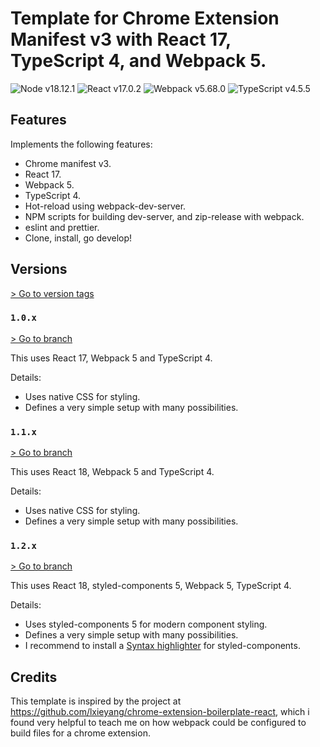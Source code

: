 # Template for Chrome Extension Manifest v3 with React 17, TypeScript 4, and Webpack 5.

![Node v18.12.1](https://img.shields.io/badge/node-v18.12.1-blue)
![React v17.0.2](https://img.shields.io/badge/react-v18.2.0-blue)
![Webpack v5.68.0](https://img.shields.io/badge/webpack-v5.75.0-blue)
![TypeScript v4.5.5](https://img.shields.io/badge/typescript-v4.9.3-blue)

## Features

Implements the following features:

- Chrome manifest v3.
- React 17.
- Webpack 5.
- TypeScript 4.
- Hot-reload using webpack-dev-server.
- NPM scripts for building dev-server, and zip-release with webpack.
- eslint and prettier.
- Clone, install, go develop!

## Versions

[> Go to version tags](https://github.com/Thorup/chrome-extension-mv3-react-typescript/tags)

### `1.0.x`

[> Go to branch](https://github.com/Thorup/chrome-extension-mv3-react-typescript/tree/version/1.0.x)

This uses React 17, Webpack 5 and TypeScript 4.

Details:

- Uses native CSS for styling.
- Defines a very simple setup with many possibilities.

### `1.1.x`

[> Go to branch](https://github.com/Thorup/chrome-extension-mv3-react-typescript/tree/version/1.1.x)

This uses React 18, Webpack 5 and TypeScript 4.

Details:

- Uses native CSS for styling.
- Defines a very simple setup with many possibilities.

### `1.2.x`

[> Go to branch](https://github.com/Thorup/chrome-extension-mv3-react-typescript/tree/version/1.2.x)

This uses React 18, styled-components 5, Webpack 5, TypeScript 4.

Details:

- Uses styled-components 5 for modern component styling.
- Defines a very simple setup with many possibilities.
- I recommend to install a [Syntax highlighter](https://styled-components.com/docs/tooling#syntax-highlighting) for styled-components.

## Credits

This template is inspired by the project at https://github.com/lxieyang/chrome-extension-boilerplate-react, which i found very helpful to teach me on how webpack could be configured to build files for a chrome extension.
